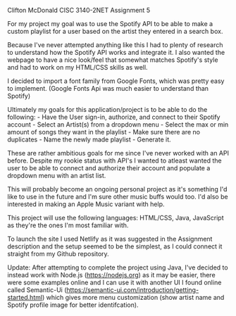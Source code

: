 Clifton McDonald
CISC 3140-2NET
Assignment 5 

For my project my goal was to use the Spotify API to be able to make a custom playlist for a user based on the artist they entered in a search box. 

Because I've never attempted anything like this I had to plenty of research to understand how the Spotify API works and integrate it. I also wanted the webpage to have a nice look/feel that somewhat matches Spotify's style and had to work on my HTML/CSS skills as well.

I decided to import a font family from Google Fonts, which was pretty easy to implement. (Google Fonts Api was much easier to understand than Spotify) 

Ultimately my goals for this application/project is to be able to do the following:
    - Have the User sign-in, authorize, and connect to their Spotify account
    - Select an Artist(s) from a dropdown menu
    - Select the max or min amount of songs they want in the playlist 
    - Make sure there are no duplicates 
    - Name the newly made playlist
    - Generate it. 

These are rather ambitious goals for me since I've never worked with an API before. Despite my rookie status with API's I wanted to atleast wanted the user to be able to connect and authorize their account and populate a dropdown menu with an artist list.

This will probably become an ongoing personal project as it's something I'd like to use in the future and I'm sure other music buffs would too. I'd also be interested in making an Apple Music variant with help.   

This project will use the following languages: HTML/CSS, Java, JavaScript as they're the ones I'm most familiar with. 

To launch the site I used Netlify as it was suggested in the Assignment description and the setup seemed to be the simplest, as I could connect it straight from my Github repository. 

Update: After attempting to complete the project using Java, I've decided to instead work with Node.js (https://nodejs.org) as it may be easier, there were some examples online and I can use it with another UI I found online called Semantic-Ui (https://semantic-ui.com/introduction/getting-started.html) which gives more menu customization (show artist name and Spotify profile image for better identifcation).

